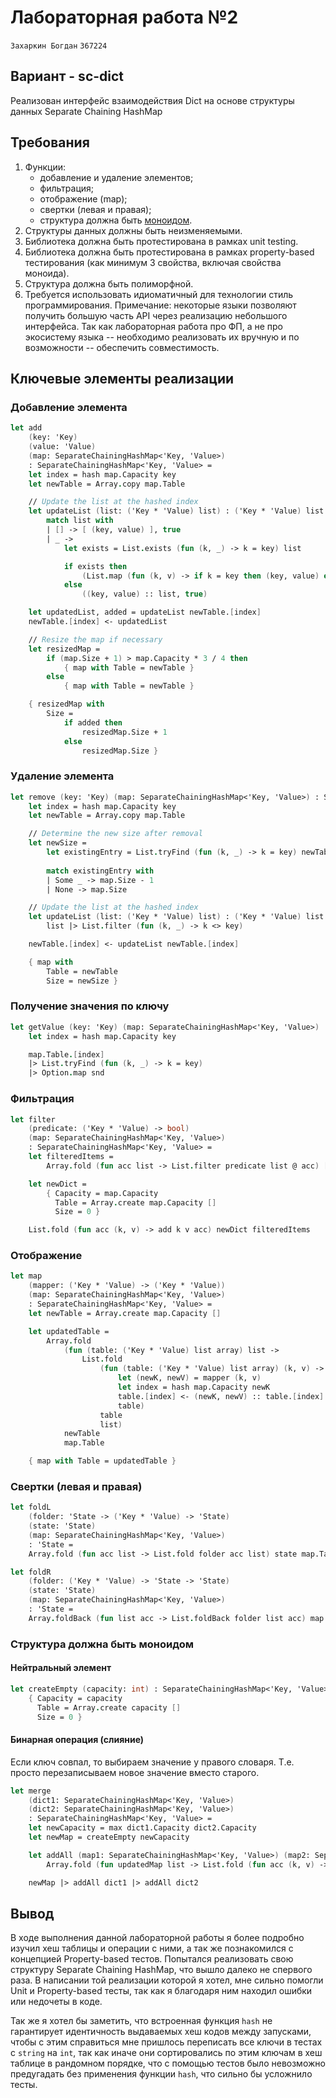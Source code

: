 # Лабораторная работа №2

`Захаркин Богдан`
`367224`

## Вариант - sc-dict

Реализован интерфейс взаимодействия Dict на основе структуры данных Separate Chaining HashMap 

## Требования

1. Функции:
    - добавление и удаление элементов;
    - фильтрация;
    - отображение (map);
    - свертки (левая и правая);
    - структура должна быть [моноидом](https://ru.m.wikipedia.org/wiki/Моноид).
2. Структуры данных должны быть неизменяемыми.
3. Библиотека должна быть протестирована в рамках unit testing.
4. Библиотека должна быть протестирована в рамках property-based тестирования (как минимум 3 свойства, включая свойства моноида).
5. Структура должна быть полиморфной.
6. Требуется использовать идиоматичный для технологии стиль программирования. Примечание: некоторые языки позволяют получить
большую часть API через реализацию небольшого интерфейса. Так как лабораторная работа про ФП, а не про экосистему языка -- необходимо 
реализовать их вручную и по возможности -- обеспечить совместимость.

## Ключевые элементы реализации

### Добавление элемента

```fsharp
let add
    (key: 'Key)
    (value: 'Value)
    (map: SeparateChainingHashMap<'Key, 'Value>)
    : SeparateChainingHashMap<'Key, 'Value> =
    let index = hash map.Capacity key
    let newTable = Array.copy map.Table

    // Update the list at the hashed index
    let updateList (list: ('Key * 'Value) list) : ('Key * 'Value) list * bool =
        match list with
        | [] -> [ (key, value) ], true
        | _ ->
            let exists = List.exists (fun (k, _) -> k = key) list

            if exists then
                (List.map (fun (k, v) -> if k = key then (key, value) else (k, v)) list, false)
            else
                ((key, value) :: list, true)

    let updatedList, added = updateList newTable.[index]
    newTable.[index] <- updatedList

    // Resize the map if necessary
    let resizedMap =
        if (map.Size + 1) > map.Capacity * 3 / 4 then
            { map with Table = newTable }
        else
            { map with Table = newTable }

    { resizedMap with
        Size =
            if added then
                resizedMap.Size + 1
            else
                resizedMap.Size }
```

### Удаление элемента

```fsharp
let remove (key: 'Key) (map: SeparateChainingHashMap<'Key, 'Value>) : SeparateChainingHashMap<'Key, 'Value> =
    let index = hash map.Capacity key
    let newTable = Array.copy map.Table

    // Determine the new size after removal
    let newSize =
        let existingEntry = List.tryFind (fun (k, _) -> k = key) newTable.[index]
        
        match existingEntry with
        | Some _ -> map.Size - 1
        | None -> map.Size

    // Update the list at the hashed index
    let updateList (list: ('Key * 'Value) list) : ('Key * 'Value) list =
        list |> List.filter (fun (k, _) -> k <> key)

    newTable.[index] <- updateList newTable.[index]

    { map with
        Table = newTable
        Size = newSize }
```

### Получение значения по ключу

```fsharp
let getValue (key: 'Key) (map: SeparateChainingHashMap<'Key, 'Value>) : 'Value option =
    let index = hash map.Capacity key

    map.Table.[index]
    |> List.tryFind (fun (k, _) -> k = key)
    |> Option.map snd
```

### Фильтрация

```fsharp
let filter
    (predicate: ('Key * 'Value) -> bool)
    (map: SeparateChainingHashMap<'Key, 'Value>)
    : SeparateChainingHashMap<'Key, 'Value> =
    let filteredItems =
        Array.fold (fun acc list -> List.filter predicate list @ acc) [] map.Table

    let newDict =
        { Capacity = map.Capacity
          Table = Array.create map.Capacity []
          Size = 0 }

    List.fold (fun acc (k, v) -> add k v acc) newDict filteredItems
```

### Отображение

```fsharp
let map
    (mapper: ('Key * 'Value) -> ('Key * 'Value))
    (map: SeparateChainingHashMap<'Key, 'Value>)
    : SeparateChainingHashMap<'Key, 'Value> =
    let newTable = Array.create map.Capacity []

    let updatedTable =
        Array.fold
            (fun (table: ('Key * 'Value) list array) list ->
                List.fold
                    (fun (table: ('Key * 'Value) list array) (k, v) ->
                        let (newK, newV) = mapper (k, v)
                        let index = hash map.Capacity newK
                        table.[index] <- (newK, newV) :: table.[index]
                        table)
                    table
                    list)
            newTable
            map.Table

    { map with Table = updatedTable }
```

### Свертки (левая и правая)

```fsharp
let foldL
    (folder: 'State -> ('Key * 'Value) -> 'State)
    (state: 'State)
    (map: SeparateChainingHashMap<'Key, 'Value>)
    : 'State =
    Array.fold (fun acc list -> List.fold folder acc list) state map.Table
```

```fsharp
let foldR
    (folder: ('Key * 'Value) -> 'State -> 'State)
    (state: 'State)
    (map: SeparateChainingHashMap<'Key, 'Value>)
    : 'State =
    Array.foldBack (fun list acc -> List.foldBack folder list acc) map.Table state
```

### Структура должна быть моноидом

#### Нейтральный элемент

```fsharp
let createEmpty (capacity: int) : SeparateChainingHashMap<'Key, 'Value> =
    { Capacity = capacity
      Table = Array.create capacity []
      Size = 0 }
```

#### Бинарная операция (слияние)

Если ключ совпал, то выбираем значение у правого словаря. Т.е. просто перезаписываем новое значение вместо старого.

```fsharp
let merge
    (dict1: SeparateChainingHashMap<'Key, 'Value>)
    (dict2: SeparateChainingHashMap<'Key, 'Value>)
    : SeparateChainingHashMap<'Key, 'Value> =
    let newCapacity = max dict1.Capacity dict2.Capacity
    let newMap = createEmpty newCapacity

    let addAll (map1: SeparateChainingHashMap<'Key, 'Value>) (map2: SeparateChainingHashMap<'Key, 'Value>) =
        Array.fold (fun updatedMap list -> List.fold (fun acc (k, v) -> add k v acc) updatedMap list) map2 map1.Table

    newMap |> addAll dict1 |> addAll dict2
```

## Вывод

В ходе выполнения данной лабораторной работы я более подробно изучил хеш таблицы и операции с ними, а так же 
познакомился с концепцией Property-based тестов. Попытался реализовать свою структуру Separate Chaining HashMap,
что вышло далеко не спервого раза. В написании той реализации которой я хотел, мне сильно помогли Unit и 
Property-based тесты, так как я благодаря  ним находил ошибки или недочеты в коде. 

Так же я хотел бы заметить, что встроенная функция `hash` не гарантирует идентичность выдаваемых хеш кодов между 
запусками, чтобы с этим справиться мне пришлось переписать все ключи в тестах с `string` на `int`, так как иначе 
они сортировались по этим ключам в хеш таблице в рандомном порядке, что с помощью тестов было невозможно 
предугадать без применения функции `hash`, что сильно бы усложнило тесты.
